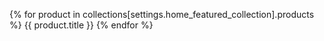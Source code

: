 {% for product in collections[settings.home_featured_collection].products %}
    {{ product.title }}
{% endfor %}
